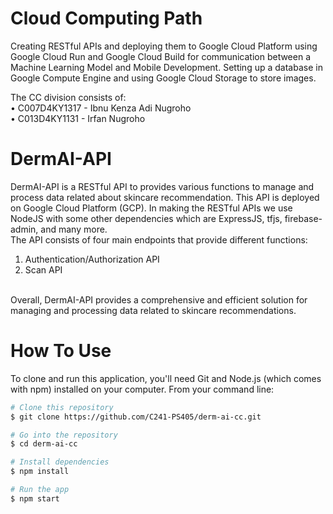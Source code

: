# Cloud Computing Path
Creating RESTful APIs and deploying them to Google Cloud Platform using Google Cloud Run and Google Cloud Build for communication between a Machine Learning Model and Mobile Development. Setting up a database in Google Compute Engine and using Google Cloud Storage to store images.

The CC division consists of: <br>
•	C007D4KY1317 - Ibnu Kenza Adi Nugroho <br>
•	C013D4KY1131 - Irfan Nugroho <br>

# DermAI-API
DermAI-API is a RESTful API to provides various functions to manage and process data related about skincare recommendation. This API is deployed on Google Cloud Platform (GCP). In making the RESTful APIs we use NodeJS with some other dependencies which are ExpressJS, tfjs, firebase-admin, and many more. <br>
The API consists of four main endpoints that provide different functions: <br>

1. Authentication/Authorization API <br>
2. Scan API <br>

<br>Overall, DermAI-API provides a comprehensive and efficient solution for managing and processing data related to skincare recommendations.<br>
# How To Use

To clone and run this application, you'll need Git and Node.js (which comes with npm) installed on your computer. From your command line:


```bash
# Clone this repository
$ git clone https://github.com/C241-PS405/derm-ai-cc.git

# Go into the repository
$ cd derm-ai-cc

# Install dependencies
$ npm install

# Run the app
$ npm start
```


